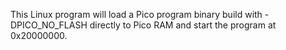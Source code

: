 This Linux program will load a Pico program binary build with -DPICO_NO_FLASH directly to Pico RAM and start the program
at 0x20000000.

